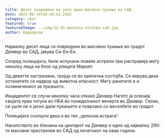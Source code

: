 ```yaml
---
title: Десет повредени во уште едно масовно пукање во САД
date: 2023-06-14T10:45:52.236Z
category: свет
featured: true
featuredImage: ../img/12-45-masovna-strelba-sad.jpg
author: Вардарски
---
```

Најмалку десет лица се повредени во масовно пукање во градот Денвер во САД, јавува Си-Ен-Ен.

Според полицијата, биле испукани повеќе истрели при расправија меѓу неколку лица на блок од улицата Маркет.

Од деветте застрелани, тројца се во критична состојба. Се верува дека останатите се надвор од животна опасност. Меѓу ранетите е и осомничениот за пукањето.

Инцидентот се случи неколку часа откако Денвер Нагетс ја освоија својата прва титула во НБА во понеделникот вечерта во Денвер. Сепак, се уште не е јасно дали пукањето е поврзано со веселбите во градот.

Полицијата соопшти дека е во тек „целосна истрага“.

Насилството во близина на центарот на Денвер е едно од најмалку 290-те масовни престрелки во САД од почетокот на оваа година.
